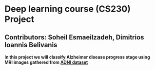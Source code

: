 # Deep learning course (CS230) Project
## Contributors: Soheil Esmaeilzadeh, Dimitrios Ioannis Belivanis
#### In this project we will classify Alzheimer disease progress stage using MRI images gathered from [ADNI dataset](http://adni.loni.usc.edu/)
